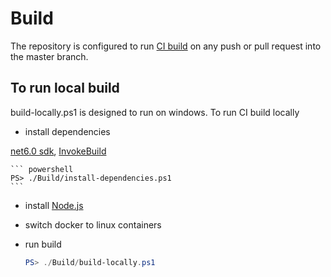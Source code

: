 # Build

The repository is configured to run [CI build](https://github.com/max-ieremenko/ThirdPartyLibraries/actions) on any push or pull request into the master branch.

## To run local build

build-locally.ps1 is designed to run on windows. To run CI build locally

- install dependencies

[net6.0 sdk](https://dotnet.microsoft.com/download/dotnet/6.0), 
[InvokeBuild](https://www.powershellgallery.com/packages/InvokeBuild)

    ``` powershell
    PS> ./Build/install-dependencies.ps1
    ```

- install [Node.js](https://nodejs.org/en/download/)

- switch docker to linux containers

- run build

    ``` powershell
    PS> ./Build/build-locally.ps1
    ```
